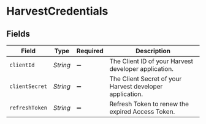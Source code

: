# HarvestCredentials


## Fields

| Field                                                    | Type                                                     | Required                                                 | Description                                              |
| -------------------------------------------------------- | -------------------------------------------------------- | -------------------------------------------------------- | -------------------------------------------------------- |
| `clientId`                                               | *String*                                                 | :heavy_minus_sign:                                       | The Client ID of your Harvest developer application.     |
| `clientSecret`                                           | *String*                                                 | :heavy_minus_sign:                                       | The Client Secret of your Harvest developer application. |
| `refreshToken`                                           | *String*                                                 | :heavy_minus_sign:                                       | Refresh Token to renew the expired Access Token.         |